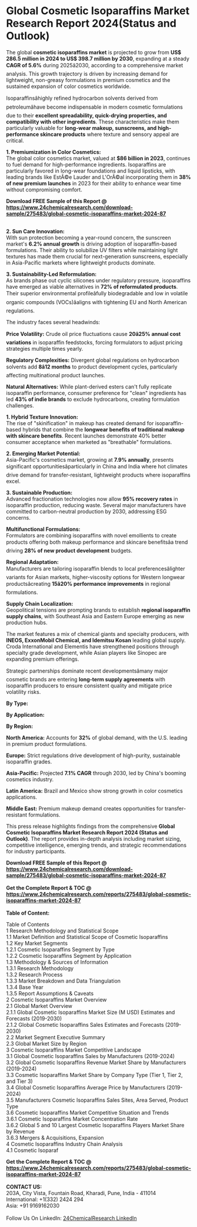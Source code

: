 <h1>Global Cosmetic Isoparaffins Market Research Report 2024(Status and Outlook)</h1><p>The global <strong>cosmetic isoparaffins market</strong> is projected to grow from <strong>US$ 286.5 million in 2024 to US$ 398.7 million by 2030</strong>, expanding at a steady <strong>CAGR of 5.6%</strong> during 2025â2030, according to a comprehensive market analysis. This growth trajectory is driven by increasing demand for lightweight, non-greasy formulations in premium cosmetics and the sustained expansion of color cosmetics worldwide.</p><p>Isoparaffinsâhighly refined hydrocarbon solvents derived from petroleumâhave become indispensable in modern cosmetic formulations due to their <strong>excellent spreadability, quick-drying properties, and compatibility with other ingredients</strong>. These characteristics make them particularly valuable for <strong>long-wear makeup, sunscreens, and high-performance skincare products</strong> where texture and sensory appeal are critical.</p><p><strong>1. Premiumization in Color Cosmetics:</strong><br>
The global color cosmetics market, valued at <strong>$86 billion in 2023</strong>, continues to fuel demand for high-performance ingredients. Isoparaffins are particularly favored in long-wear foundations and liquid lipsticks, with leading brands like EstÃ©e Lauder and L'OrÃ©al incorporating them in <strong>38% of new premium launches</strong> in 2023 for their ability to enhance wear time without compromising comfort.</p><div><b>Download FREE Sample of this Report @ 
            <a href="https://www.24chemicalresearch.com/download-sample/275483/global-cosmetic-isoparaffins-market-2024-87">
            https://www.24chemicalresearch.com/download-sample/275483/global-cosmetic-isoparaffins-market-2024-87</a></b></div><br><p><strong>2. Sun Care Innovation:</strong><br>
With sun protection becoming a year-round concern, the sunscreen market's <strong>6.2% annual growth</strong> is driving adoption of isoparaffin-based formulations. Their ability to solubilize UV filters while maintaining light textures has made them crucial for next-generation sunscreens, especially in Asia-Pacific markets where lightweight products dominate.</p><p><strong>3. Sustainability-Led Reformulation:</strong><br>
As brands phase out cyclic silicones under regulatory pressure, isoparaffins have emerged as viable alternatives in <strong>72% of reformulated products</strong>. Their superior environmental profileâfully biodegradable and low in volatile organic compounds (VOCs)âaligns with tightening EU and North American regulations.</p><p>The industry faces several headwinds:</p><p><strong>Price Volatility:</strong> Crude oil price fluctuations cause <strong>20â25% annual cost variations</strong> in isoparaffin feedstocks, forcing formulators to adjust pricing strategies multiple times yearly.</p><p><strong>Regulatory Complexities:</strong> Divergent global regulations on hydrocarbon solvents add <strong>8â12 months</strong> to product development cycles, particularly affecting multinational product launches.</p><p><strong>Natural Alternatives:</strong> While plant-derived esters can't fully replicate isoparaffin performance, consumer preference for "clean" ingredients has led <strong>43% of indie brands</strong> to exclude hydrocarbons, creating formulation challenges.</p><p><strong>1. Hybrid Texture Innovation:</strong><br>
The rise of "skinification" in makeup has created demand for isoparaffin-based hybrids that combine the <strong>longwear benefits of traditional makeup with skincare benefits</strong>. Recent launches demonstrate 40% better consumer acceptance when marketed as "breathable" formulations.</p><p><strong>2. Emerging Market Potential:</strong><br>
Asia-Pacific's cosmetics market, growing at <strong>7.9% annually</strong>, presents significant opportunitiesâparticularly in China and India where hot climates drive demand for transfer-resistant, lightweight products where isoparaffins excel.</p><p><strong>3. Sustainable Production:</strong><br>
Advanced fractionation technologies now allow <strong>95% recovery rates</strong> in isoparaffin production, reducing waste. Several major manufacturers have committed to carbon-neutral production by 2030, addressing ESG concerns.</p><p><strong>Multifunctional Formulations:</strong><br>
	Formulators are combining isoparaffins with novel emollients to create products offering both makeup performance and skincare benefitsâa trend driving <strong>28% of new product development</strong> budgets.</p><p><strong>Regional Adaptation:</strong><br>
	Manufacturers are tailoring isoparaffin blends to local preferencesâlighter variants for Asian markets, higher-viscosity options for Western longwear productsâcreating <strong>15â20% performance improvements</strong> in regional formulations.</p><p><strong>Supply Chain Localization:</strong><br>
	Geopolitical tensions are prompting brands to establish <strong>regional isoparaffin supply chains</strong>, with Southeast Asia and Eastern Europe emerging as new production hubs.</p><p>The market features a mix of chemical giants and specialty producers, with <strong>INEOS, ExxonMobil Chemical, and Idemitsu Kosan</strong> leading global supply. Croda International and Elementis have strengthened positions through specialty grade development, while Asian players like Sinopec are expanding premium offerings.</p><p>Strategic partnerships dominate recent developmentsâmany major cosmetic brands are entering <strong>long-term supply agreements</strong> with isoparaffin producers to ensure consistent quality and mitigate price volatility risks.</p><p><strong>By Type:</strong></p><p><strong>By Application:</strong></p><p><strong>By Region:</strong></p><p><strong>North America:</strong> Accounts for <strong>32%</strong> of global demand, with the U.S. leading in premium product formulations.</p><p><strong>Europe:</strong> Strict regulations drive development of high-purity, sustainable isoparaffin grades.</p><p><strong>Asia-Pacific:</strong> Projected <strong>7.1% CAGR</strong> through 2030, led by China's booming cosmetics industry.</p><p><strong>Latin America:</strong> Brazil and Mexico show strong growth in color cosmetics applications.</p><p><strong>Middle East:</strong> Premium makeup demand creates opportunities for transfer-resistant formulations.</p><p>This press release highlights findings from the comprehensive <strong>Global Cosmetic Isoparaffins Market Research Report 2024 (Status and Outlook)</strong>. The report provides in-depth analysis including market sizing, competitive intelligence, emerging trends, and strategic recommendations for industry participants.</p><div><b>Download FREE Sample of this Report @ 
            <a href="https://www.24chemicalresearch.com/download-sample/275483/global-cosmetic-isoparaffins-market-2024-87">
            https://www.24chemicalresearch.com/download-sample/275483/global-cosmetic-isoparaffins-market-2024-87</a></b></div><br><div><b>Get the Complete Report & TOC @ 
            <a href="https://www.24chemicalresearch.com/reports/275483/global-cosmetic-isoparaffins-market-2024-87">
            https://www.24chemicalresearch.com/reports/275483/global-cosmetic-isoparaffins-market-2024-87</a></b></div><br>
            <b>Table of Content:</b><p>Table of Contents<br />
1 Research Methodology and Statistical Scope<br />
1.1 Market Definition and Statistical Scope of Cosmetic Isoparaffins<br />
1.2 Key Market Segments<br />
1.2.1 Cosmetic Isoparaffins Segment by Type<br />
1.2.2 Cosmetic Isoparaffins Segment by Application<br />
1.3 Methodology & Sources of Information<br />
1.3.1 Research Methodology<br />
1.3.2 Research Process<br />
1.3.3 Market Breakdown and Data Triangulation<br />
1.3.4 Base Year<br />
1.3.5 Report Assumptions & Caveats<br />
2 Cosmetic Isoparaffins Market Overview<br />
2.1 Global Market Overview<br />
2.1.1 Global Cosmetic Isoparaffins Market Size (M USD) Estimates and Forecasts (2019-2030)<br />
2.1.2 Global Cosmetic Isoparaffins Sales Estimates and Forecasts (2019-2030)<br />
2.2 Market Segment Executive Summary<br />
2.3 Global Market Size by Region<br />
3 Cosmetic Isoparaffins Market Competitive Landscape<br />
3.1 Global Cosmetic Isoparaffins Sales by Manufacturers (2019-2024)<br />
3.2 Global Cosmetic Isoparaffins Revenue Market Share by Manufacturers (2019-2024)<br />
3.3 Cosmetic Isoparaffins Market Share by Company Type (Tier 1, Tier 2, and Tier 3)<br />
3.4 Global Cosmetic Isoparaffins Average Price by Manufacturers (2019-2024)<br />
3.5 Manufacturers Cosmetic Isoparaffins Sales Sites, Area Served, Product Type<br />
3.6 Cosmetic Isoparaffins Market Competitive Situation and Trends<br />
3.6.1 Cosmetic Isoparaffins Market Concentration Rate<br />
3.6.2 Global 5 and 10 Largest Cosmetic Isoparaffins Players Market Share by Revenue<br />
3.6.3 Mergers & Acquisitions, Expansion<br />
4 Cosmetic Isoparaffins Industry Chain Analysis<br />
4.1 Cosmetic Isoparaf</p><div><b>Get the Complete Report & TOC @ 
            <a href="https://www.24chemicalresearch.com/reports/275483/global-cosmetic-isoparaffins-market-2024-87">
            https://www.24chemicalresearch.com/reports/275483/global-cosmetic-isoparaffins-market-2024-87</a></b></div><br><b>CONTACT US:</b><br>
            203A, City Vista, Fountain Road, Kharadi, Pune, India - 411014<br>
            International: +1(332) 2424 294<br>
            Asia: +91 9169162030 <br><br>
            Follow Us On LinkedIn: <a href="https://www.linkedin.com/company/24chemicalresearch/">24ChemicalResearch LinkedIn</a>